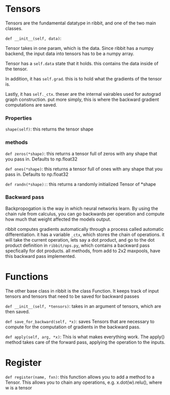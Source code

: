 # Tensors

Tensors are the fundamental datatype in ribbit, and one of the two main classes.

```def __init__(self, data)```:

Tensor takes in one param, which is the data. Since ribbit has a numpy backend, the input data into tensors has to be a numpy array.

Tensor has a ```self.data``` state that it holds. this contains the data inside of the tensor.

In addition, it has ```self.grad```. this is to hold what the gradients of the tensor is. 

Lastly, it has ```self._ctx```. theser are the internal vairables used for autograd graph construction. put more simply, this is where the backward gradient computations are saved. 

### Properties

```shape(self)```: this returns the tensor shape


### methods
```def zeros(*shape)```: this returns a tensor full of zeros with any shape that you pass in. Defaults to np.float32

```def ones(*shape)```: this returns a tensor full of ones with any shape that you pass in. Defaults to np.float32

```def randn(*shape):```: this returns a randomly initialized Tensor of *shape

### Backward pass
Backpropogation is the way in which neural networks learn. By using the chain rule from calculus, you can go backwards per operation and compute how much that weight affected the models output.

ribbit computes gradients automatically through a process called automatic differentiation. it has a variable ```_ctx```, which stores the chain of operations. it will take the current operation, lets say a dot product, and go to the dot product definition in ```ribbit/ops.py```, which contains a backward pass specfically for dot products. all methods, from add to 2x2 maxpools, have this backward pass implemented.

# Functions

The other base class in ribbit is the class Function. It keeps track of input tensors and tensors that need to be saved for backward passes

```def __init__(self, *tensors)```: takes in an argument of tensors, which are then saved. 

```def save_for_backward(self, *x)```: saves Tensors that are necessary to compute for the computation of gradients in the backward pass. 

```def apply(self, arg, *x)```: This is what makes everything work. The apply() method takes care of the forward pass, applying the operation to the inputs.

# Register

```def register(name, fxn)```: this function allows you to add a method to a Tensor. This allows you to chain any operations, e.g. x.dot(w).relu(), where w is a tensor